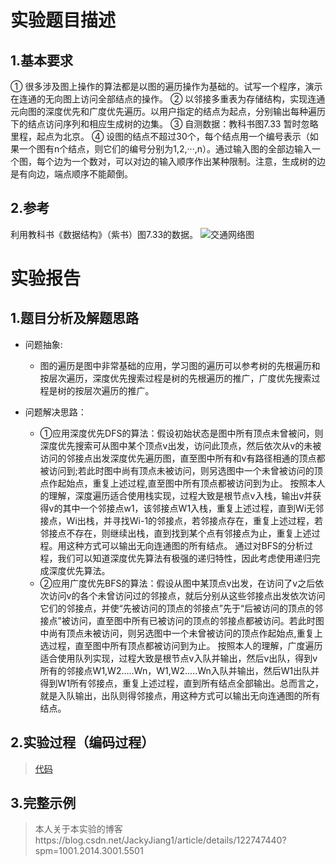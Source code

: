 # 实验题目描述

## 1.基本要求
① 很多涉及图上操作的算法都是以图的遍历操作为基础的。试写一个程序，演示在连通的无向图上访问全部结点的操作。
② 以邻接多重表为存储结构，实现连通元向图的深度优先和广度优先遍历。以用户指定的结点为起点，分别输出每种遍历下的结点访问序列和相应生成树的边集。
③ 自测数据：教科书图7.33 暂时忽略里程，起点为北京。
④ 设图的结点不超过30个，每个结点用一个编号表示（如果一个图有n个结点，则它们的编号分别为1,2,···,n）。通过输入图的全部边输入一个图，每个边为一个数对，可以对边的输入顺序作出某种限制。注意，生成树的边是有向边，端点顺序不能颠倒。

## 2.参考

利用教科书《数据结构》（紫书）图7.33的数据。
![交通网络图](https://img-blog.csdnimg.cn/eb06fc8695fd44c8a814c9a9d627c3f0.png?x-oss-process=image/watermark,type_d3F5LXplbmhlaQ,shadow_50,text_Q1NETiBAanpuZGQ=,size_20,color_FFFFFF,t_70,g_se,x_16)


# 实验报告

## 1.题目分析及解题思路 

- 问题抽象:

  
  + 图的遍历是图中非常基础的应用，学习图的遍历可以参考树的先根遍历和按层次遍历，深度优先搜索过程是树的先根遍历的推广，广度优先搜索过程是树的按层次遍历的推广。

- 问题解决思路：

  +  ①应用深度优先DFS的算法：假设初始状态是图中所有顶点未曾被问，则深度优先搜索可从图中某个顶点v出发，访问此顶点，然后依次从v的未被访问的邻接点出发深度优先遍历图，直至图中所有和v有路径相通的顶点都被访问到;若此时图中尚有顶点未被访问，则另选图中一个未曾被访问的顶点作起始点，重复上述过程,直至图中所有顶点都被访问到为止。
  按照本人的理解，深度遍历适合使用栈实现，过程大致是根节点v入栈，输出v并获得v的其中一个邻接点w1，该邻接点W1入栈，重复上述过程，直到Wi无邻接点，Wi出栈，并寻找Wi-1的邻接点，若邻接点存在，重复上述过程，若邻接点不存在，则继续出栈，直到找到某个点有邻接点为止，重复上述过程。用这种方式可以输出无向连通图的所有结点。
  通过对BFS的分析过程，我们可以知道深度优先算法有极强的递归特性，因此考虑使用递归完成深度优先算法。
  + ②应用广度优先BFS的算法：假设从图中某顶点v出发，在访问了v之后依次访问v的各个未曾访问过的邻接点，就后分别从这些邻接点出发依次访问它们的邻接点，并使“先被访问的顶点的邻接点”先于“后被访问的顶点的邻接点”被访问，直至图中所有已被访问的顶点的邻接点都被访问。若此时图中尚有顶点未被访问，则另选图中一个未曾被访问的顶点作起始点,重复上选过程，直至图中所有顶点都被访问到为止。
  按照本人的理解，广度遍历适合使用队列实现，过程大致是根节点v入队并输出，然后v出队，得到v所有的邻接点W1,W2.....Wn，W1,W2.....Wn入队并输出，然后W1出队并得到W1所有邻接点，重复上述过程，直到所有结点全部输出。总而言之，就是入队输出，出队则得邻接点，用这种方式可以输出无向连通图的所有结点。
 

 
 ## 2.实验过程（编码过程）
 
 > [代码](../../../../../code/soa/automation/datastructure/graph_traval)

## 3.完整示例

> 本人关于本实验的博客https://blog.csdn.net/JackyJiang1/article/details/122747440?spm=1001.2014.3001.5501
